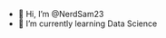- 👋 Hi, I’m @NerdSam23
- 🌱 I’m currently learning Data Science

<!---
NerdSam23/NerdSam23 is a ✨ special ✨ repository because its `README.md` (this file) appears on your GitHub profile.
You can click the Preview link to take a look at your changes.
--->
